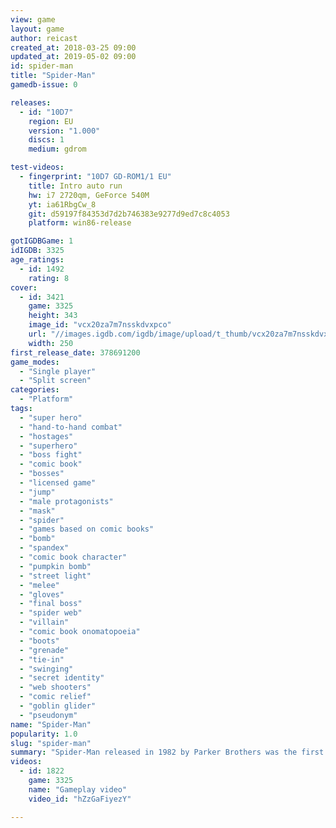 ```yaml
---
view: game
layout: game
author: reicast
created_at: 2018-03-25 09:00
updated_at: 2019-05-02 09:00
id: spider-man
title: "Spider-Man"
gamedb-issue: 0

releases:
  - id: "10D7"
    region: EU
    version: "1.000"
    discs: 1
    medium: gdrom

test-videos:
  - fingerprint: "10D7 GD-ROM1/1 EU"
    title: Intro auto run
    hw: i7 2720qm, GeForce 540M
    yt: ia61RbgCw_8
    git: d59197f84353d7d2b746383e9277d9ed7c8c4053
    platform: win86-release

gotIGDBGame: 1
idIGDB: 3325
age_ratings:
  - id: 1492
    rating: 8
cover:
  - id: 3421
    game: 3325
    height: 343
    image_id: "vcx20za7m7nsskdvxpco"
    url: "//images.igdb.com/igdb/image/upload/t_thumb/vcx20za7m7nsskdvxpco.jpg"
    width: 250
first_release_date: 378691200
game_modes:
  - "Single player"
  - "Split screen"
categories:
  - "Platform"
tags:
  - "super hero"
  - "hand-to-hand combat"
  - "hostages"
  - "superhero"
  - "boss fight"
  - "comic book"
  - "bosses"
  - "licensed game"
  - "jump"
  - "male protagonists"
  - "mask"
  - "spider"
  - "games based on comic books"
  - "bomb"
  - "spandex"
  - "comic book character"
  - "pumpkin bomb"
  - "street light"
  - "melee"
  - "gloves"
  - "final boss"
  - "spider web"
  - "villain"
  - "comic book onomatopoeia"
  - "boots"
  - "grenade"
  - "tie-in"
  - "swinging"
  - "secret identity"
  - "web shooters"
  - "comic relief"
  - "goblin glider"
  - "pseudonym"
name: "Spider-Man"
popularity: 1.0
slug: "spider-man"
summary: "Spider-Man released in 1982 by Parker Brothers was the first video game to feature SpiderMan and also the first video game based on a Marvel Comics character."
videos:
  - id: 1822
    game: 3325
    name: "Gameplay video"
    video_id: "hZzGaFiyezY"

---
```

